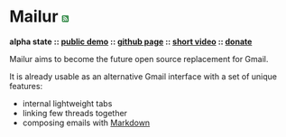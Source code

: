 # Mailur [![RSS](../rss.png)](feed.xml)

**alpha state :: [public demo][demo] :: [github page][gh] :: [short video][video] :: [donate][]**

[demo]: http://mail.pusto.org
[gh]: https://github.com/naspeh/mailur/
[video]: https://vimeo.com/145416826
[donate]: https://www.patreon.com/naspeh

Mailur aims to become the future open source replacement for Gmail.

It is already usable as an alternative Gmail interface with a set of unique features:
- internal lightweight tabs
- linking few threads together
- composing emails with [Markdown][]

[Markdown]: https://daringfireball.net/projects/markdown/syntax

<div class="napokaz"
    data-box-width="7"
    data-picasa-user="naspeh"
    data-picasa-album="Pusto"
    data-picasa-filter="mailur">
</div>
